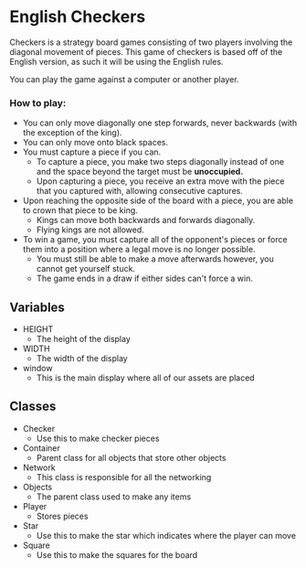 # English Checkers
Checkers is a strategy board games consisting of two players involving the diagonal movement of pieces.
This game of checkers is based off of the English version, as such it will be using the English rules.

You can play the game against a computer or another player.

### How to play:
 - You can only move diagonally one step forwards, never backwards (with the exception of the king).
 - You can only move onto black spaces.
 - You must capture a piece if you can.
    - To capture a piece, you make two steps diagonally instead of one and the space beyond the target must be __unoccupied.__
    - Upon capturing a piece, you receive an extra move with the piece that you captured with, allowing consecutive captures.
 - Upon reaching the opposite side of the board with a piece, you are able to crown that piece to be king.
    - Kings can move both backwards and forwards diagonally.
    - Flying kings are not allowed.
 - To win a game, you must capture all of the opponent's pieces or force them into a position where a legal move is no longer possible.
    - You must still be able to make a move afterwards however, you cannot get yourself stuck.
    - The game ends in a draw if either sides can't force a win.

## Variables 
 - HEIGHT
    - The height of the display
 - WIDTH
    - The width of the display
 - window
    - This is the main display where all of our assets are placed
## Classes
 - Checker
    - Use this to make checker pieces
 - Container
    - Parent class for all objects that store other objects
 - Network
    - This class is responsible for all the networking
 - Objects 
    - The parent class used to make any items
 - Player
    - Stores pieces
 - Star
    - Use this to make the star which indicates where the player can move
 - Square
    - Use this to make the squares for the board